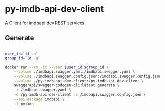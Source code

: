 # py-imdb-api-dev-client

A Client for imdbapi.dev REST services


## Generate

```bash

user_id=`id -u`
group_id=`id -g`

docker run --rm -it --user $user_id:$group_id \
    --volume ./imdbapi.swagger.yaml:/imdbapi.swagger.yaml \
    --volume ./imdbapi.swagger.config.json:/imdbapi.swagger.config.json \
    --volume ./py-imdb-api-dev-client:/py-imdb-api-dev-client \
    swaggerapi/swagger-codegen-cli:latest generate \
    -i /imdbapi.swagger.yaml \
    -o /py-imdb-api-dev-client -c /imdbapi.swagger.config.json \
    --api-package imdbapi \
    -l python
```
